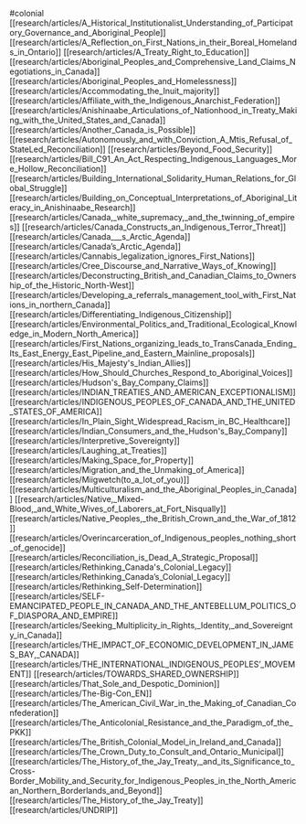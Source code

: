 #colonial
[[research/articles/A_Historical_Institutionalist_Understanding_of_Participatory_Governance_and_Aboriginal_People]]
[[research/articles/A_Reflection_on_First_Nations_in_their_Boreal_Homelands_in_Ontario]]
[[research/articles/A_Treaty_Right_to_Education]]
[[research/articles/Aboriginal_Peoples_and_Comprehensive_Land_Claims_Negotiations_in_Canada]]
[[research/articles/Aboriginal_Peoples_and_Homelessness]]
[[research/articles/Accommodating_the_Inuit_majority]]
[[research/articles/Affiliate_with_the_Indigenous_Anarchist_Federation]]
[[research/articles/Anishinaabe_Articulations_of_Nationhood_in_Treaty_Making_with_the_United_States_and_Canada]]
[[research/articles/Another_Canada_is_Possible]]
[[research/articles/Autonomously_and_with_Conviction_A_Mtis_Refusal_of_StateLed_Reconciliation]]
[[research/articles/Beyond_Food_Security]]
[[research/articles/Bill_C91_An_Act_Respecting_Indigenous_Languages_More_Hollow_Reconciliation]]
[[research/articles/Building_International_Solidarity_Human_Relations_for_Global_Struggle]]
[[research/articles/Building_on_Conceptual_Interpretations_of_Aboriginal_Literacy_in_Anishinaabe_Research]]
[[research/articles/Canada,_white_supremacy,_and_the_twinning_of_empires]]
[[research/articles/Canada_Constructs_an_Indigenous_Terror_Threat]]
[[research/articles/Canada___s_Arctic_Agenda]]
[[research/articles/Canada’s_Arctic_Agenda]]
[[research/articles/Cannabis_legalization_ignores_First_Nations]]
[[research/articles/Cree_Discourse_and_Narrative_Ways_of_Knowing]]
[[research/articles/Deconstructing_British_and_Canadian_Claims_to_Ownership_of_the_Historic_North-West]]
[[research/articles/Developing_a_referrals_management_tool_with_First_Nations_in_northern_Canada]]
[[research/articles/Differentiating_Indigenous_Citizenship]]
[[research/articles/Environmental_Politics_and_Traditional_Ecological_Knowledge_in_Modern_North_America]]
[[research/articles/First_Nations_organizing_leads_to_TransCanada_Ending_Its_East_Energy_East_Pipeline_and_Eastern_Mainline_proposals]]
[[research/articles/His_Majesty's_Indian_Allies]]
[[research/articles/How_Should_Churches_Respond_to_Aboriginal_Voices]]
[[research/articles/Hudson's_Bay_Company_Claims]]
[[research/articles/INDIAN_TREATIES_AND_AMERICAN_EXCEPTIONALISM]]
[[research/articles/INDIGENOUS_PEOPLES_OF_CANADA_AND_THE_UNITED_STATES_OF_AMERICA]]
[[research/articles/In_Plain_Sight_Widespread_Racism_in_BC_Healthcare]]
[[research/articles/Indian_Consumers_and_the_Hudson's_Bay_Company]]
[[research/articles/Interpretive_Sovereignty]]
[[research/articles/Laughing_at_Treaties]]
[[research/articles/Making_Space_for_Property]]
[[research/articles/Migration_and_the_Unmaking_of_America]]
[[research/articles/Miigwetch(to_a_lot_of_you)]]
[[research/articles/Multiculturalism_and_the_Aboriginal_Peoples_in_Canada]]
[[research/articles/Native,_Mixed-Blood,_and_White_Wives_of_Laborers_at_Fort_Nisqually]]
[[research/articles/Native_Peoples,_the_British_Crown_and_the_War_of_1812]]
[[research/articles/Overincarceration_of_Indigenous_peoples_nothing_short_of_genocide]]
[[research/articles/Reconciliation_is_Dead_A_Strategic_Proposal]]
[[research/articles/Rethinking_Canada's_Colonial_Legacy]]
[[research/articles/Rethinking_Canada’s_Colonial_Legacy]]
[[research/articles/Rethinking_Self-Determination]]
[[research/articles/SELF-EMANCIPATED_PEOPLE_IN_CANADA_AND_THE_ANTEBELLUM_POLITICS_OF_DIASPORA_AND_EMPIRE]]
[[research/articles/Seeking_Multiplicity_in_Rights,_Identity,_and_Sovereignty_in_Canada]]
[[research/articles/THE_IMPACT_OF_ECONOMIC_DEVELOPMENT_IN_JAMES_BAY,_CANADA]]
[[research/articles/THE_INTERNATIONAL_INDIGENOUS_PEOPLES’_MOVEMENT]]
[[research/articles/TOWARDS_SHARED_OWNERSHIP]]
[[research/articles/That_Sole_and_Despotic_Dominion]]
[[research/articles/The-Big-Con_EN]]
[[research/articles/The_American_Civil_War_in_the_Making_of_Canadian_Confederation]]
[[research/articles/The_Anticolonial_Resistance_and_the_Paradigm_of_the_PKK]]
[[research/articles/The_British_Colonial_Model_in_Ireland_and_Canada]]
[[research/articles/The_Crown_Duty_to_Consult_and_Ontario_Municipal]]
[[research/articles/The_History_of_the_Jay_Treaty,_and_its_Significance_to_Cross-Border_Mobility_and_Security_for_Indigenous_Peoples_in_the_North_American_Northern_Borderlands_and_Beyond]]
[[research/articles/The_History_of_the_Jay_Treaty]]
[[research/articles/UNDRIP]]
